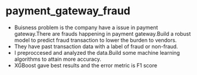 # payment_gateway_fraud
* Buisness problem is the company have a issue in payment gateway.There are frauds happening in payment gateway.Build a robust model to predict fraud transaction to lower the burden to vendors.
* They have past transaction data with a label of fraud or non-fraud.
* I preproccesed and analyzed the data.Build some machine learning algorithms to attain more accuracy.
* XGBoost gave best results and the error metric is F1 score
